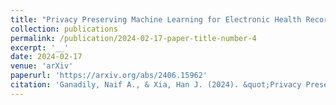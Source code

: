 ```yaml
---
title: "Privacy Preserving Machine Learning for Electronic Health Records using Federated Learning and Differential Privacy"
collection: publications
permalink: /publication/2024-02-17-paper-title-number-4
excerpt: '__'
date: 2024-02-17
venue: 'arXiv'
paperurl: 'https://arxiv.org/abs/2406.15962'
citation: 'Ganadily, Naif A., & Xia, Han J. (2024). &quot;Privacy Preserving Machine Learning for Electronic Health Records using Federated Learning and Differential Privacy.&quot; <i>arXiv</i>.'
---
```

